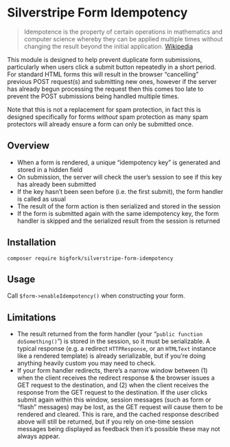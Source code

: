 # Silverstripe Form Idempotency

> Idempotence is the property of certain operations in mathematics and computer science whereby they can be applied
> multiple times without changing the result beyond the initial application.
[Wikipedia](https://en.wikipedia.org/wiki/Idempotence)

This module is designed to help prevent duplicate form submissions, particularly when users click a submit button
repeatedly in a short period. For standard HTML forms this will result in the browser “cancelling” previous POST
request(s) and submitting new ones, however if the server has already begun processing the request then this comes too
late to prevent the POST submissions being handled multiple times.

Note that this is not a replacement for spam protection, in fact this is designed specifically for forms _without_ spam
protection as many spam protectors will already ensure a form can only be submitted once.

## Overview

- When a form is rendered, a unique “idempotency key” is generated and stored in a hidden field
- On submission, the server will check the user’s session to see if this key has already been submitted
- If the key hasn’t been seen before (i.e. the first submit), the form handler is called as usual
- The result of the form action is then serialized and stored in the session
- If the form is submitted again with the same idempotency key, the form handler is skipped and the serialized result
from the session is returned

## Installation

`composer require bigfork/silverstripe-form-idempotency`

## Usage

Call `$form->enableIdempotency()` when constructing your form.

## Limitations

- The result returned from the form handler (your “`public function doSomething()`”) is stored in the session, so it
must be serializable. A typical response (e.g. a redirect `HTTPResponse`, or an `HTMLText` instance like a rendered
template) is already serializable, but if you’re doing anything heavily custom you may need to check.
- If your form handler redirects, there’s a narrow window between (1) when the client receives the redirect response &
the browser issues a GET request to the destination, and (2) when the client receives the response from the GET request 
to the destination. If the user clicks submit again within this window, session messages (such as form or “flash”
messages) may be lost, as the GET request will cause them to be rendered and cleared. This is rare, and the cached
response described above will still be returned, but if you rely on one-time session messages being displayed as
feedback then it’s possible these may not always appear.
